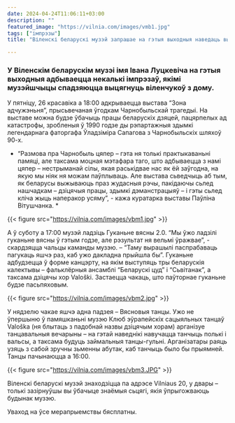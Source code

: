 ```yaml
---
date: 2024-04-24T11:06:11+03:00
description: ""
featured_image: "https://vilnia.com/images/vmb1.jpg"
tags: ["імпрэзы"]
title: "Віленскі беларускі музэй запрашае на гэтыя выходныя наведаць выставу пра Чарнобыль, патанчыць і паўторна пагукаць вясну"

---
```


### У Віленскім беларускім музэі імя Івана Луцкевіча на гэтыя выходныя адбываецца некалькі імпрэзаў, якімі музэйшчыцы спадзяюцца выцягнуць віленчукоў з дому. 

У пятніцу, 26 красавіка а 18:00 адкрываецца выстава “Зона адчужэньня”, прысьвечаная ўгодкам Чарнобыльскай трагедыі. На выставе можна будзе ўбачыць працы беларускіх дзяцей, пацярпелых ад катастрофы, зробленыя ў 1990 годзе ды рэпартажныя здымкі легендарнага фаторгафа Ўладзіміра Сапагова з Чарнобыльскіх шляхоў 90-х.

* “Размова пра Чарнобыль цяпер – гэта ня толькі практыкаваньні памяці, але таксама моцная мэтафара таго, што адбываецца з намі цяпер – нестрыманай сілы, якая раськідвае нас як ёй заўгодна, на якую мы ніяк ня можам паўплываць. Але выстава сьведчыць аб тым, як беларусы выжываюць праз жудасныя рэчы, пакідаючы сьлед нашчадкам – дзіцячыя працы, здымкі дэманстрацыяў – і гэты сьлед кліча жыць наперакор усяму”, - кажа куратарка выставы Паўліна Вітушчанка. * 

{{< figure src="https://vilnia.com/images/vbm1.jpg" >}} 

А ў суботу а 17:00 музэй ладзіць Гуканьне вясны 2.0. “Мы ўжо ладзілі гуканьне вясны ў гэтым годзе, але рэзультат ня вельмі ўражвае”, - скардзяцца чальцы каманды музэю. – “Таму вырашылі паспрабаваць пагукаць яшчэ раз, каб ужо дакладна прыйшла бы”. Гуканьне адбудзецца ў форме канцэрту, на якім выступяць тры беларускія калектывы – фальклёрныя ансамблі “Беларускі цуд” і “Сьвітанак”, а таксама дзіцячы хор Valoški. Застаецца чакаць, што паўторнае гуканьне будзе пасьпяховым.

{{< figure src="https://vilnia.com/images/vbm2.jpg" >}}

У нядзелю чакае яшчэ адна падзея – Вясновыя танцы. Ужо не ўпершыню ў памяшканьні музэю Клюб эўрапейскіх сацыяльных танцаў Valoška (ня блытаць з падобнай назвы дзіцячым хорам) арганізуе танцавальныя вечарыны – на гэтай наведнікі навучацца танчыць полькі і вальсы, а таксама будуць займальныя танцы-гульні. Арганізатары раяць узяць з сабой зручны зьменны абутак, каб танчыць было бы прыямней. Танцы пачынаюцца а 16:00. 

{{< figure src="https://vilnia.com/images/vbm3.JPG" >}}


Віленскі беларускі музэй знаходзіцца па адрэсе Vilniaus 20, у двары – толькі зазірнуўшы вы ўбачыце знаёмыя сьцягі, якія ўпрыгожваюць будынак музэю.

Уваход на ўсе мерапрыемствы бясплатны.
